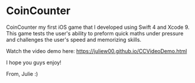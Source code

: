 # CoinCounter
CoinCounter my first iOS game that I developed using Swift 4 and Xcode 9. 
This game tests the user's ability to preform quick maths under pressure and 
challenges the user's speed and memorizing skills.

Watch the video demo here: https://juliew00.github.io/CCVideoDemo.html

I hope you guys enjoy!

From, Julie :)
